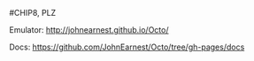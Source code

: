 #CHIP8, PLZ

Emulator:
http://johnearnest.github.io/Octo/

Docs:
https://github.com/JohnEarnest/Octo/tree/gh-pages/docs
